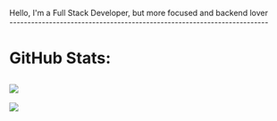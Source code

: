 Hello, I'm a Full Stack Developer, but more focused and backend lover <br>
------------------------------------------------------------------------ <br>
 
# GitHub Stats: 
![](https://github-readme-streak-stats.herokuapp.com/?user=xkHeitor&theme=tokyonight&hide_border=false)<br/>
---
[![](https://visitcount.itsvg.in/api?id=xkHeitor&icon=8&color=1)](https://visitcount.itsvg.in)
